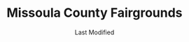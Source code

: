 ---
layout: location-page
date: Last Modified
description: "Local COVID-19 testing is available at Missoula County Fairgrounds in Missoula, Montana, USA."
permalink: "locations/montana/missoula/missoula-county-fairgrounds/"
tags:
  - locations
  - montana
title: Missoula County Fairgrounds
uniqueName: missoula-county-fairgrounds
state: Montana
stateAbbr: MT
hood: "Missoula"
address: "1101 South Ave W"
city: "Missoula"
zip: "59801"
zipsNearby: "59820 59821 59863 59823 59824 59825 59826 59828 59731 59733 59831 59832 59833 59834 59846 59837 59835 59840 59841 59843 59845 59847 59851 59801 59802 59803 59804 59806 59807 59808 59812 59854 59855 59856 59858 59859 59860 59864 59865 59868 59870 59872 59875" 
mapUrl: "http://maps.apple.com/?q=Missoula+County+Fairgrounds&address=1101+South+Ave+W,Missoula,Montana,59801"
locationType: Drive-thru
phone: "406-258-4636"
website: "undefined"
onlineBooking: undefined
closed: undefined
closedUpdate: May 18th, 2020
notes: "By appointment only."
days: Contact for hours of operation.
ctaMessage: Call 406-258-4636
ctaUrl: "tel:406-258-4636"
---